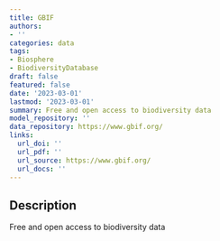 ```yaml
---
title: GBIF
authors:
- ''
categories: data
tags:
- Biosphere
- BiodiversityDatabase
draft: false
featured: false
date: '2023-03-01'
lastmod: '2023-03-01'
summary: Free and open access to biodiversity data
model_repository: ''
data_repository: https://www.gbif.org/
links:
  url_doi: ''
  url_pdf: ''
  url_source: https://www.gbif.org/
  url_docs: ''
---
```


## Description

Free and open access to biodiversity data

